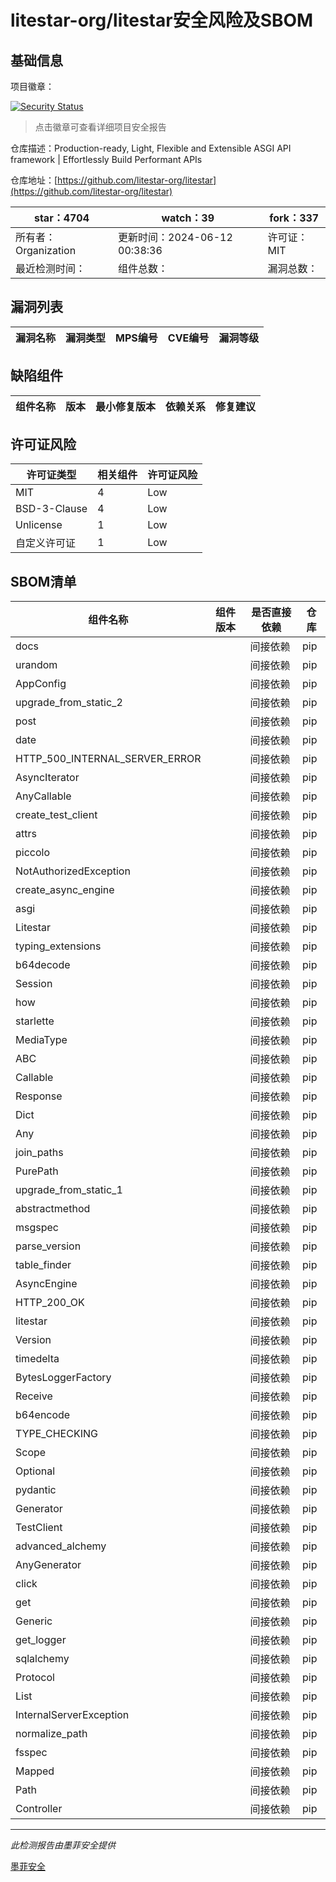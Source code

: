 # litestar-org/litestar安全风险及SBOM

## 基础信息

项目徽章：

[![Security Status](https://www.murphysec.com/platform3/v31/badge/1800597915518906368.svg)](https://www.murphysec.com/console/report/1714713686190112768/1800597915518906368)

> 点击徽章可查看详细项目安全报告

仓库描述：Production-ready, Light, Flexible and Extensible ASGI API framework | Effortlessly Build Performant APIs

仓库地址：[https://github.com/litestar-org/litestar](https://github.com/litestar-org/litestar)

| star：4704 | watch：39 | fork：337 |
| ----------- | -------------- | ------------ |
| 所有者：Organization | 更新时间：2024-06-12 00:38:36 | 许可证：MIT |
| 最近检测时间： | 组件总数： | 漏洞总数： |




## 漏洞列表

| 漏洞名称 | 漏洞类型 | MPS编号 | CVE编号 | 漏洞等级 |
| ------- | ------ | ------- | ------ | ----- |





## 缺陷组件

| 组件名称 | 版本 | 最小修复版本 | 依赖关系 | 修复建议 |
| -------- | ---- | ------------ | -------- | -------- |





## 许可证风险

| 许可证类型 | 相关组件 | 许可证风险 |
| ---------- | -------- | ---------- |
|MIT|4|Low|
|BSD-3-Clause|4|Low|
|Unlicense|1|Low|
|自定义许可证|1|Low|




## SBOM清单

| 组件名称 | 组件版本 | 是否直接依赖 | 仓库 |
| -------- | -------- | ------------ | ---- |
|docs||间接依赖|pip|
|urandom||间接依赖|pip|
|AppConfig||间接依赖|pip|
|upgrade_from_static_2||间接依赖|pip|
|post||间接依赖|pip|
|date||间接依赖|pip|
|HTTP_500_INTERNAL_SERVER_ERROR||间接依赖|pip|
|AsyncIterator||间接依赖|pip|
|AnyCallable||间接依赖|pip|
|create_test_client||间接依赖|pip|
|attrs||间接依赖|pip|
|piccolo||间接依赖|pip|
|NotAuthorizedException||间接依赖|pip|
|create_async_engine||间接依赖|pip|
|asgi||间接依赖|pip|
|Litestar||间接依赖|pip|
|typing_extensions||间接依赖|pip|
|b64decode||间接依赖|pip|
|Session||间接依赖|pip|
|how||间接依赖|pip|
|starlette||间接依赖|pip|
|MediaType||间接依赖|pip|
|ABC||间接依赖|pip|
|Callable||间接依赖|pip|
|Response||间接依赖|pip|
|Dict||间接依赖|pip|
|Any||间接依赖|pip|
|join_paths||间接依赖|pip|
|PurePath||间接依赖|pip|
|upgrade_from_static_1||间接依赖|pip|
|abstractmethod||间接依赖|pip|
|msgspec||间接依赖|pip|
|parse_version||间接依赖|pip|
|table_finder||间接依赖|pip|
|AsyncEngine||间接依赖|pip|
|HTTP_200_OK||间接依赖|pip|
|litestar||间接依赖|pip|
|Version||间接依赖|pip|
|timedelta||间接依赖|pip|
|BytesLoggerFactory||间接依赖|pip|
|Receive||间接依赖|pip|
|b64encode||间接依赖|pip|
|TYPE_CHECKING||间接依赖|pip|
|Scope||间接依赖|pip|
|Optional||间接依赖|pip|
|pydantic||间接依赖|pip|
|Generator||间接依赖|pip|
|TestClient||间接依赖|pip|
|advanced_alchemy||间接依赖|pip|
|AnyGenerator||间接依赖|pip|
|click||间接依赖|pip|
|get||间接依赖|pip|
|Generic||间接依赖|pip|
|get_logger||间接依赖|pip|
|sqlalchemy||间接依赖|pip|
|Protocol||间接依赖|pip|
|List||间接依赖|pip|
|InternalServerException||间接依赖|pip|
|normalize_path||间接依赖|pip|
|fsspec||间接依赖|pip|
|Mapped||间接依赖|pip|
|Path||间接依赖|pip|
|Controller||间接依赖|pip|


------

*此检测报告由墨菲安全提供*

[墨菲安全](www.murphysec.com)